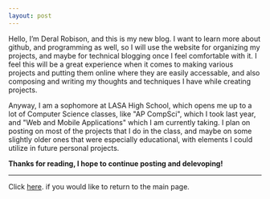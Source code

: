 ```yaml
---
layout: post
---
```


Hello, I’m Deral Robison, and this is my new blog. I want to learn more about github, and programming as well, so I will use the website for organizing my projects, and maybe for technical blogging once I feel comfortable with it. I feel this will be a great experience when it comes to making various projects and putting them online where they are easily accessable, and also composing and writing my thoughts and techniques I have while creating projects.

Anyway, I am a sophomore at LASA High School, which opens me up to a lot of Computer Science classes, like "AP CompSci", which I took last year, and "Web and Mobile Applications" which I am currently taking. I plan on posting on most of the projects that I do in the class, and maybe on some slightly older ones that were especially educational, with elements I could utilize in future personal projects.

**Thanks for reading, I hope to continue posting and delevoping!**

* * *
Click [here](index.md). if you would like to return to the main page.
